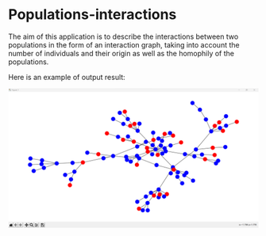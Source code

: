 # Populations-interactions

The aim of this application is to describe the interactions between two populations in the form of an interaction graph, taking into account the number of individuals and their origin as well as the homophily of the populations.

Here is an example of output result:

  ![Example of result](/images/example.png)

